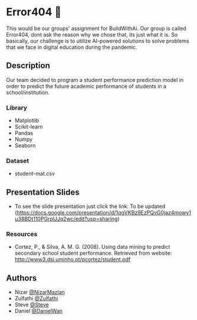 
# Error404 :space_invader:

This would be our groups' assignment for BuildWithAi. Our group is called Error404, dont ask the reason why we chose that, its just what it is.
So basically, our challenge is to utilize AI-powered solutions to solve problems that we face in digital education during the pandemic.

## Description

Our team decided to program a student performance prediction model in order to predict the future academic performance of students in a school/institution.

### Library
* Matplotlib
* Scikit-learn
* Pandas
* Numpy
* Seaborn

### Dataset

* student-mat.csv

## Presentation Slides
- To see the slide presentation just click the link: To be updated
(https://docs.google.com/presentation/d/1qgVKBz9EzPQvG0jaz4mowy1u38BDt110PGrplJJq2wc/edit?usp=sharing)

### Resources
- Cortez, P., & Silva, A. M. G. (2008). Using data mining to predict secondary school student performance. Retrieved from website: http://www3.dsi.uminho.pt/pcortez/student.pdf


## Authors

- Nizar [@NizarMazlan](https://github.com/NizarMazlan)
- Zulfathi [@Zulfathi](https://github.com/zulfathihanafi)
- Steve [@Steve](https://github.com/scz-stib)
- Daniel [@DanielWan](https://github.com/KeluhingBavui)



